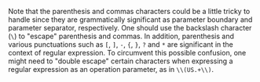 Note that the parenthesis and commas characters could be a little tricky to handle since they are grammatically 
significant as parameter boundary and parameter separator, respectively. One should use the backslash character (`\`) to
"escape" parenthesis and commas. In addition, parenthesis and various punctuations such as `[`, `]`, `-`, `{`, `}`, `?` 
and `*` are significant in the context of regular expression. To circumvent this possible confusion, one might need to
"double escape" certain characters when expressing a regular expression as an operation parameter, as in `\\(US.+\\)`.
